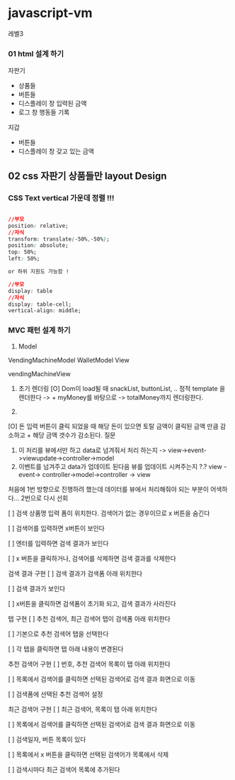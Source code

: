 # javascript-vm
레벨3


### 01 html 설계 하기 

자판기 
* 상품들 
* 버튼들 
* 디스플레이 창 입력된 금액
* 로그 창 행동들 기록 

지갑 
* 버튼들
* 디스플레이 창 갖고 있는 금액

## 02 css 자판기 상품들만 layout Design

### CSS Text vertical 가운데 정렬 !!!

```css

//부모
position: relative;
//자식
transform: translate(-50%,-50%);
position: absolute;
top: 50%;
left: 50%;

or 하위 지원도 가능함 ! 

//부모
display: table
//자식
display: table-cell;
vertical-align: middle;


```

### MVC 패턴 설계 하기 



1. Model 

VendingMachineModel
WalletModel
View


vendingMachineView 

1. 초기 렌더링 
[O] Dom이 load될 때  snackList, buttonList, .. 정적 template 을 렌더한다 
 -> + myMoney를 바탕으로 -> totalMoney까지 렌더링한다.

2.
[O] 돈 입력 버튼이 클릭 되었을 때 해당 돈이 있으면  토탈 금액이 클릭된 금액 만큼 감소하고 + 해당 금액 갯수가 감소된다. 
질문  
1. 이 처리를 뷰에서만 하고 data로 넘겨줘서 처리 하는지 ->  view->event->viewupdate->controller->model
2. 이벤트를 넘겨주고 data가 업데이트 된다음 뷰를 업데이트 시켜주는지 ?.?
view -event-> controller->model->controller -> view

처음에 1번 방향으로 진행하려 했는데 데이터를 뷰에서 처리해줘야 되는 부분이 어색하다... 
2번으로 다시 선회 

[ ] 검색 상품명 입력 폼이 위치한다. 검색어가 없는 경우이므로 x 버튼을 숨긴다

[ ] 검색어를 입력하면 x버튼이 보인다

[ ] 엔터를 입력하면 검색 결과가 보인다

[ ] x 버튼을 클릭하거나, 검색어를 삭제하면 검색 결과를 삭제한다

검색 결과 구현
[ ] 검색 결과가 검색폼 아래 위치한다

[ ] 검색 결과가 보인다

[ ] x버튼을 클릭하면 검색폼이 초기화 되고, 검색 결과가 사라진다

탭 구현
[ ] 추천 검색어, 최근 검색어 탭이 검색폼 아래 위치한다

[ ] 기본으로 추천 검색어 탭을 선택한다

[ ] 각 탭을 클릭하면 탭 아래 내용이 변경된다

추천 검색어 구현
[ ] 번호, 추천 검색어 목록이 탭 아래 위치한다

[ ] 목록에서 검색어를 클릭하면 선택된 검색어로 검색 결과 화면으로 이동

[ ] 검색폼에 선택된 추천 검색어 설정

최근 검색어 구현
[ ] 최근 검색어, 목록이 탭 아래 위치한다

[ ] 목록에서 검색어를 클릭하면 선택된 검색어로 검색 결과 화면으로 이동

[ ] 검색일자, 버튼 목록이 있다

[ ] 목록에서 x 버튼을 클릭하면 선택된 검색어가 목록에서 삭제

[ ] 검색시마다 최근 검색어 목록에 추가된다


